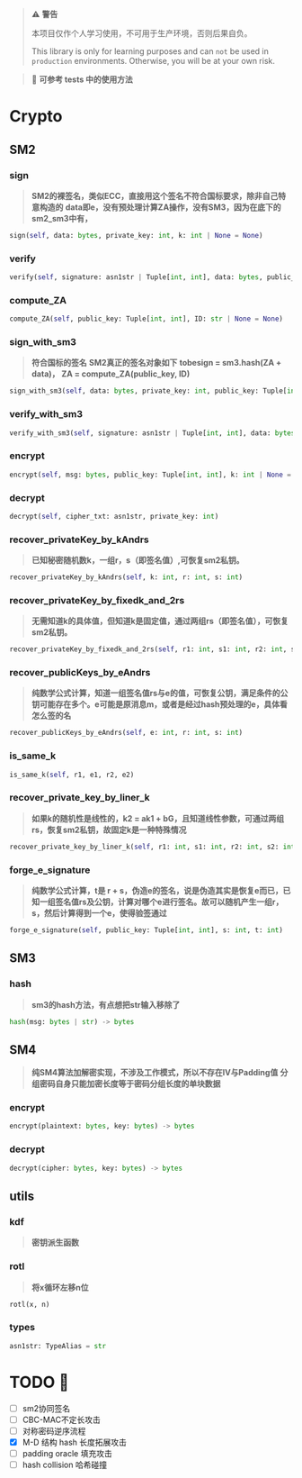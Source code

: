 > :warning: **警告**
>
> 本项目仅作个人学习使用，不可用于生产环境，否则后果自负。
>
> This library is only for learning purposes and can ```not``` be used in ```production``` environments. Otherwise, you will be at your own risk.

> :memo: **可参考 tests 中的使用方法**

# Crypto
## SM2
### sign
> **SM2的裸签名，类似ECC，直接用这个签名不符合国标要求，除非自己特意构造的**
> **data即e，没有预处理计算ZA操作，没有SM3，因为在底下的sm2_sm3中有，**
```python
sign(self, data: bytes, private_key: int, k: int | None = None)
```

### verify
```python
verify(self, signature: asn1str | Tuple[int, int], data: bytes, public_key: Tuple[int, int])
```

### compute_ZA
```python
compute_ZA(self, public_key: Tuple[int, int], ID: str | None = None)
```

### sign_with_sm3
> **符合国标的签名**
> **SM2真正的签名对象如下**
> **tobesign = sm3.hash(ZA + data)， ZA = compute_ZA(public_key, ID)**
```python
sign_with_sm3(self, data: bytes, private_key: int, public_key: Tuple[int, int], ID: str | None = None, randomk: int | None = None)
```

### verify_with_sm3
```python
verify_with_sm3(self, signature: asn1str | Tuple[int, int], data: bytes, public_key: Tuple[int, int], ID: str | None = None)
```

### encrypt
```python
encrypt(self, msg: bytes, public_key: Tuple[int, int], k: int | None = None)
```

### decrypt
```python
decrypt(self, cipher_txt: asn1str, private_key: int)
```

### recover_privateKey_by_kAndrs
> **已知秘密随机数k，一组r，s（即签名值）,可恢复sm2私钥。**
```python
recover_privateKey_by_kAndrs(self, k: int, r: int, s: int)
```

### recover_privateKey_by_fixedk_and_2rs
> **无需知道k的具体值，但知道k是固定值，通过两组rs（即签名值），可恢复sm2私钥。**
```python
recover_privateKey_by_fixedk_and_2rs(self, r1: int, s1: int, r2: int, s2: int)
```

### recover_publicKeys_by_eAndrs
> **纯数学公式计算，知道一组签名值rs与e的值，可恢复公钥，满足条件的公钥可能存在多个。e可能是原消息m，或者是经过hash预处理的e，具体看怎么签的名**
```python
recover_publicKeys_by_eAndrs(self, e: int, r: int, s: int)
```

### is_same_k
```python
is_same_k(self, r1, e1, r2, e2)
```

### recover_private_key_by_liner_k
> **如果k的随机性是线性的，k2 = ak1 + bG，且知道线性参数，可通过两组rs，恢复sm2私钥，故固定k是一种特殊情况**
```python
recover_private_key_by_liner_k(self, r1: int, s1: int, r2: int, s2: int, a: int, b: int)
```

### forge_e_signature
> **纯数学公式计算，t是 r + s，伪造e的签名，说是伪造其实是恢复e而已，已知一组签名值rs及公钥，计算对哪个e进行签名。故可以随机产生一组r，s，然后计算得到一个e，使得验签通过**
```python
forge_e_signature(self, public_key: Tuple[int, int], s: int, t: int)
```

## SM3
### hash
> **sm3的hash方法，有点想把str输入移除了**
```python
hash(msg: bytes | str) -> bytes
```

## SM4
> **纯SM4算法加解密实现，不涉及工作模式，所以不存在IV与Padding值**
> **分组密码自身只能加密长度等于密码分组长度的单块数据**
### encrypt
```python
encrypt(plaintext: bytes, key: bytes) -> bytes
```

### decrypt
```python
decrypt(cipher: bytes, key: bytes) -> bytes
```

## utils
### kdf
> **密钥派生函数**

### rotl
> **将x循环左移n位**
```python
rotl(x, n)
```

### types
```python
asn1str: TypeAlias = str
```

# TODO :dart:
- [ ] sm2协同签名
- [ ] CBC-MAC不定长攻击
- [ ] 对称密码逆序流程
- [x] M-D 结构 hash 长度拓展攻击
- [ ] padding oracle 填充攻击
- [ ] hash collision 哈希碰撞
